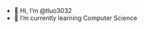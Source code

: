 - 👋 Hi, I’m @tluo3032
- 🌱 I’m currently learning Computer Science

<!---
tluo3032/tluo3032 is a ✨ special ✨ repository because its `README.md` (this file) appears on your GitHub profile.
You can click the Preview link to take a look at your changes.
--->
